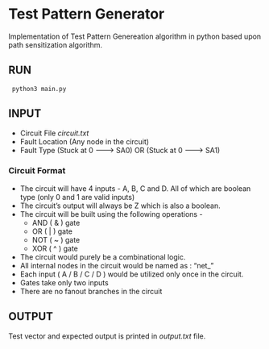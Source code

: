 # Test Pattern Generator

Implementation of Test Pattern Genereation algorithm in python based upon path sensitization algorithm.

## RUN

``` python3 main.py```

## INPUT

- Circuit File *circuit.txt*
- Fault Location (Any node in the circuit)
- Fault Type (Stuck at 0 ---> SA0) OR (Stuck at 0 ---> SA1)

### Circuit Format

- The circuit will have 4 inputs - A, B, C and D. All of which are boolean type (only 0 and 1 are valid inputs)
- The circuit’s output will always be Z which is also a boolean.
- The circuit will be built using the following operations -
  - AND ( & ) gate
  - OR ( | ) gate
  - NOT ( ~ ) gate
  - XOR ( ^ ) gate
- The circuit would purely be a combinational logic.
- All internal nodes in the circuit would be named as : “net_<alphanumeric string>”
- Each input ( A / B / C / D ) would be utilized only once in the circuit.
- Gates take only two inputs
- There are no fanout branches in the circuit


## OUTPUT

Test vector and expected output is printed in *output.txt* file.
